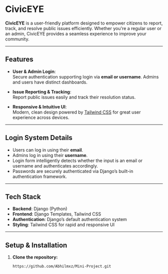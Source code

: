 # CivicEYE

**CivicEYE** is a user-friendly platform designed to empower citizens to report, track, and resolve public issues efficiently. Whether you're a regular user or an admin, CivicEYE provides a seamless experience to improve your community.

---

## Features

- **User & Admin Login**:  
  Secure authentication supporting login via **email or username**. Admins and users have distinct dashboards.

- **Issue Reporting & Tracking**:  
  Report public issues easily and track their resolution status.

- **Responsive & Intuitive UI**:  
  Modern, clean design powered by [Tailwind CSS](https://tailwindcss.com) for great user experience across devices.

---

## Login System Details

- Users can log in using their **email**.
- Admins log in using their **username**.
- Login form intelligently detects whether the input is an email or username and authenticates accordingly.
- Passwords are securely authenticated via Django’s built-in authentication framework.

---

## Tech Stack

- **Backend**: Django (Python)  
- **Frontend**: Django Templates, Tailwind CSS  
- **Authentication**: Django’s default authentication system  
- **Styling**: Tailwind CSS for rapid and responsive UI

---

## Setup & Installation

1. **Clone the repository:**

   ```bash
   https://github.com/Abhilmxz/Mini-Project.git
